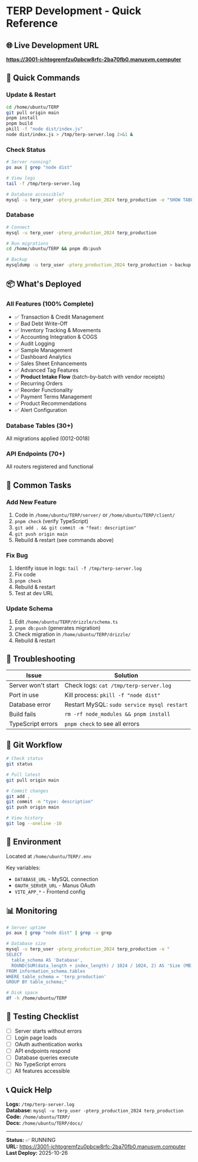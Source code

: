 # TERP Development - Quick Reference

## 🌐 Live Development URL
**https://3001-ichtogremfzu0pbcw8rfc-2ba70fb0.manusvm.computer**

## 🚀 Quick Commands

### Update & Restart
```bash
cd /home/ubuntu/TERP
git pull origin main
pnpm install
pnpm build
pkill -f "node dist/index.js"
node dist/index.js > /tmp/terp-server.log 2>&1 &
```

### Check Status
```bash
# Server running?
ps aux | grep "node dist"

# View logs
tail -f /tmp/terp-server.log

# Database accessible?
mysql -u terp_user -pterp_production_2024 terp_production -e "SHOW TABLES;"
```

### Database
```bash
# Connect
mysql -u terp_user -pterp_production_2024 terp_production

# Run migrations
cd /home/ubuntu/TERP && pnpm db:push

# Backup
mysqldump -u terp_user -pterp_production_2024 terp_production > backup.sql
```

## 📦 What's Deployed

### All Features (100% Complete)
- ✅ Transaction & Credit Management
- ✅ Bad Debt Write-Off
- ✅ Inventory Tracking & Movements
- ✅ Accounting Integration & COGS
- ✅ Audit Logging
- ✅ Sample Management
- ✅ Dashboard Analytics
- ✅ Sales Sheet Enhancements
- ✅ Advanced Tag Features
- ✅ **Product Intake Flow** (batch-by-batch with vendor receipts)
- ✅ Recurring Orders
- ✅ Reorder Functionality
- ✅ Payment Terms Management
- ✅ Product Recommendations
- ✅ Alert Configuration

### Database Tables (30+)
All migrations applied (0012-0018)

### API Endpoints (70+)
All routers registered and functional

## 🔧 Common Tasks

### Add New Feature
1. Code in `/home/ubuntu/TERP/server/` or `/home/ubuntu/TERP/client/`
2. `pnpm check` (verify TypeScript)
3. `git add . && git commit -m "feat: description"`
4. `git push origin main`
5. Rebuild & restart (see commands above)

### Fix Bug
1. Identify issue in logs: `tail -f /tmp/terp-server.log`
2. Fix code
3. `pnpm check`
4. Rebuild & restart
5. Test at dev URL

### Update Schema
1. Edit `/home/ubuntu/TERP/drizzle/schema.ts`
2. `pnpm db:push` (generates migration)
3. Check migration in `/home/ubuntu/TERP/drizzle/`
4. Rebuild & restart

## 🐛 Troubleshooting

| Issue | Solution |
|-------|----------|
| Server won't start | Check logs: `cat /tmp/terp-server.log` |
| Port in use | Kill process: `pkill -f "node dist"` |
| Database error | Restart MySQL: `sudo service mysql restart` |
| Build fails | `rm -rf node_modules && pnpm install` |
| TypeScript errors | `pnpm check` to see all errors |

## 📝 Git Workflow

```bash
# Check status
git status

# Pull latest
git pull origin main

# Commit changes
git add .
git commit -m "type: description"
git push origin main

# View history
git log --oneline -10
```

## 🔐 Environment

Located at `/home/ubuntu/TERP/.env`

Key variables:
- `DATABASE_URL` - MySQL connection
- `OAUTH_SERVER_URL` - Manus OAuth
- `VITE_APP_*` - Frontend config

## 📊 Monitoring

```bash
# Server uptime
ps aux | grep "node dist" | grep -v grep

# Database size
mysql -u terp_user -pterp_production_2024 terp_production -e "
SELECT 
  table_schema AS 'Database',
  ROUND(SUM(data_length + index_length) / 1024 / 1024, 2) AS 'Size (MB)'
FROM information_schema.tables
WHERE table_schema = 'terp_production'
GROUP BY table_schema;"

# Disk space
df -h /home/ubuntu/TERP
```

## 🎯 Testing Checklist

- [ ] Server starts without errors
- [ ] Login page loads
- [ ] OAuth authentication works
- [ ] API endpoints respond
- [ ] Database queries execute
- [ ] No TypeScript errors
- [ ] All features accessible

## 📞 Quick Help

**Logs:** `/tmp/terp-server.log`  
**Database:** `mysql -u terp_user -pterp_production_2024 terp_production`  
**Code:** `/home/ubuntu/TERP/`  
**Docs:** `/home/ubuntu/TERP/docs/`

---

**Status:** ✅ RUNNING  
**URL:** https://3001-ichtogremfzu0pbcw8rfc-2ba70fb0.manusvm.computer  
**Last Deploy:** 2025-10-26

